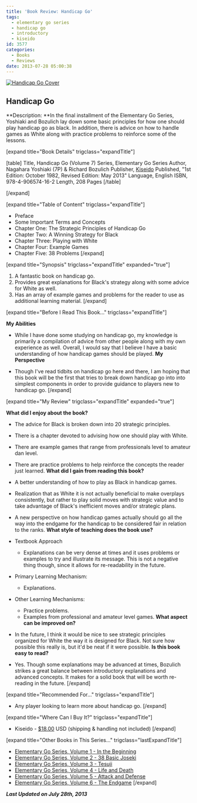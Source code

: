 ```yaml
---
title: 'Book Review: Handicap Go'
tags:
  - elementary go series
  - handicap go
  - introductory
  - kiseido
id: 3577
categories:
  - Books
  - Reviews
date: 2013-07-28 05:00:38
---
```


[![Handicap Go Cover](http://www.bengozen.com/wp-content/uploads/2013/07/egsv7cover.jpg)](http://www.bengozen.com/wp-content/uploads/2013/07/egsv7cover.jpg)

## Handicap Go

**Description: **In the final installment of the Elementary Go Series, Yoshiaki and Bozulich lay down some basic principles for how one should play handicap go as black. In addition, there is advice on how to handle games as White along with practice problems to reinforce some of the lessons.

<!--more-->

[expand title="Book Details" trigclass="expandTitle"]

[table]
Title, Handicap Go (Volume 7)
Series, Elementary Go Series
Author, Nagahara Yoshiaki (7P) &amp; Richard Bozulich
Publisher, [Kiseido](http://www.kiseido.com)
Published, "1st Edition: October 1982, Revised Edition: May 2013"
Language, English
ISBN, 978-4-906574-16-2
Length, 208 Pages
[/table]

[/expand]

[expand title="Table of Content" trigclass="expandTitle"]

*   Preface
*   Some Important Terms and Concepts
*   Chapter One: The Strategic Principles of Handicap Go
*   Chapter Two: A Winning Strategy for Black
*   Chapter Three: Playing with White
*   Chapter Four: Example Games
*   Chapter Five: 38 Problems
[/expand]

[expand title="Synopsis" trigclass="expandTitle" expanded="true"]

1.  A fantastic book on handicap go.
2.  Provides great explanations for Black's strategy along with some advice for White as well.
3.  Has an array of example games and problems for the reader to use as additional learning material.
[/expand]

<!--more-->

[expand title="Before I Read This Book..." trigclass="expandTitle"]

**My Abilities**

*   While I have done some studying on handicap go, my knowledge is primarily a compilation of advice from other people along with my own experience as well. Overall, I would say that I believe I have a basic understanding of how handicap games should be played.
**My Perspective**

*   Though I've read tidbits on handicap go here and there, I am hoping that this book will be the first that tries to break down handicap go into into simplest components in order to provide guidance to players new to handicap go.
[/expand]

[expand title="My Review" trigclass="expandTitle" expanded="true"]

**What did I enjoy about the book?**

*   The advice for Black is broken down into 20 strategic principles.
*   There is a chapter devoted to advising how one should play with White.
*   There are example games that range from professionals level to amateur dan level.
*   There are practice problems to help reinforce the concepts the reader just learned.
**What did I gain from reading this book?**

*   A better understanding of how to play as Black in handicap games.
*   Realization that as White it is not actually beneficial to make overplays consistently, but rather to play solid moves with strategic value and to take advantage of Black's inefficient moves and/or strategic plans.
*   A new perspective on how handicap games actually should go all the way into the endgame for the handicap to be considered fair in relation to the ranks.
**What style of teaching does the book use?**

*   Textbook Approach

    *   Explanations can be very dense at times and it uses problems or examples to try and illustrate its message. This is not a negative thing though, since it allows for re-readability in the future.

*   Primary Learning Mechanism:

    *   Explanations.

*   Other Learning Mechanisms:

    *   Practice problems.
    *   Examples from professional and amateur level games.
**What aspect can be improved on?**

*   In the future, I think it would be nice to see strategic principles organized for White the way it is designed for Black. Not sure how possible this really is, but it'd be neat if it were possible.
**Is this book easy to read?**

*   Yes. Though some explanations may be advanced at times, Bozulich strikes a great balance between introductory explanations and advanced concepts. It makes for a solid book that will be worth re-reading in the future.
[/expand]

[expand title="Recommended For..." trigclass="expandTitle"]

*   Any player looking to learn more about handicap go.
[/expand]

[expand title="Where Can I Buy It?" trigclass="expandTitle"]

*   Kiseido - [$18.00](http://kiseido.com/go_books.htm "Kiseido Purchase Link") USD (shipping &amp; handling not included)
[/expand]

[expand title="Other Books in This Series..." trigclass="lastExpandTitle"]

*   [Elementary Go Series, Volume 1 - In the Beginning](http://www.bengozen.com/book-review-in-the-beginning/ "Book Review: In the Beginning")
*   [Elementary Go Series, Volume 2 - 38 Basic Joseki](http://www.bengozen.com/book-review-38-basic-joseki/ "Book Review: 38 Basic Joseki")
*   [Elementary Go Series, Volume 3 - Tesuji](http://www.bengozen.com/book-review-tesuji/ "Book Review: Tesuji")
*   [Elementary Go Series, Volume 4 - Life and Death](http://www.bengozen.com/book-review-life-and-death/ "Book Review: Life and Death")
*   [Elementary Go Series, Volume 5 - Attack and Defense](http://www.bengozen.com/book-review-attack-and-defense/ "Book Review: Attack and Defense")
*   [Elementary Go Series, Volume 6 - The Endgame](http://www.bengozen.com/book-review-the-endgame/ "Book Review: The Endgame")
[/expand]

_**Last Updated on July 28th, 2013**_